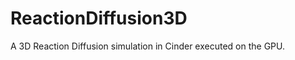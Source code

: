 ReactionDiffusion3D
===================
A 3D Reaction Diffusion simulation in Cinder executed on the GPU. 